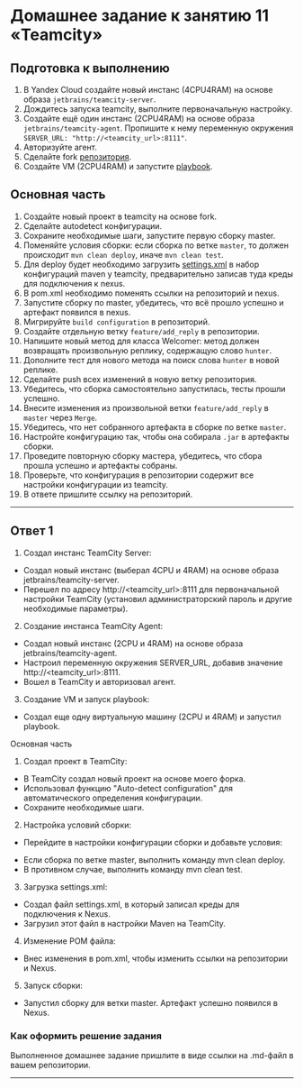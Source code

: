 # Домашнее задание к занятию 11 «Teamcity»

## Подготовка к выполнению

1. В Yandex Cloud создайте новый инстанс (4CPU4RAM) на основе образа `jetbrains/teamcity-server`.
2. Дождитесь запуска teamcity, выполните первоначальную настройку.
3. Создайте ещё один инстанс (2CPU4RAM) на основе образа `jetbrains/teamcity-agent`. Пропишите к нему переменную окружения `SERVER_URL: "http://<teamcity_url>:8111"`.
4. Авторизуйте агент.
5. Сделайте fork [репозитория](https://github.com/aragastmatb/example-teamcity).
6. Создайте VM (2CPU4RAM) и запустите [playbook](./infrastructure).

## Основная часть

1. Создайте новый проект в teamcity на основе fork.
2. Сделайте autodetect конфигурации.
3. Сохраните необходимые шаги, запустите первую сборку master.
4. Поменяйте условия сборки: если сборка по ветке `master`, то должен происходит `mvn clean deploy`, иначе `mvn clean test`.
5. Для deploy будет необходимо загрузить [settings.xml](./teamcity/settings.xml) в набор конфигураций maven у teamcity, предварительно записав туда креды для подключения к nexus.
6. В pom.xml необходимо поменять ссылки на репозиторий и nexus.
7. Запустите сборку по master, убедитесь, что всё прошло успешно и артефакт появился в nexus.
8. Мигрируйте `build configuration` в репозиторий.
9. Создайте отдельную ветку `feature/add_reply` в репозитории.
10. Напишите новый метод для класса Welcomer: метод должен возвращать произвольную реплику, содержащую слово `hunter`.
11. Дополните тест для нового метода на поиск слова `hunter` в новой реплике.
12. Сделайте push всех изменений в новую ветку репозитория.
13. Убедитесь, что сборка самостоятельно запустилась, тесты прошли успешно.
14. Внесите изменения из произвольной ветки `feature/add_reply` в `master` через `Merge`.
15. Убедитесь, что нет собранного артефакта в сборке по ветке `master`.
16. Настройте конфигурацию так, чтобы она собирала `.jar` в артефакты сборки.
17. Проведите повторную сборку мастера, убедитесь, что сбора прошла успешно и артефакты собраны.
18. Проверьте, что конфигурация в репозитории содержит все настройки конфигурации из teamcity.
19. В ответе пришлите ссылку на репозиторий.

---

## Ответ 1

1. Создал инстанс TeamCity Server:
   
* Создал новый инстанс (выберал 4CPU и 4RAM) на основе образа jetbrains/teamcity-server.
* Перешел по адресу http://<teamcity_url>:8111 для первоначальной настройки TeamCity (установил администраторский пароль и другие необходимые параметры).
2. Создание инстанса TeamCity Agent:
  
* Создал новый инстанс (2CPU и 4RAM) на основе образа jetbrains/teamcity-agent.
* Настроил переменную окружения SERVER_URL, добавив значение http://<teamcity_url>:8111.
* Вошел в TeamCity и авторизовал агент.

3. Создание VM и запуск playbook:

* Создал еще одну виртуальную машину (2CPU и 4RAM) и запустил playbook.
  
Основная часть

1. Создал проект в TeamCity:

* В TeamCity создал новый проект на основе моего форка.
* Использовал функцию "Auto-detect configuration" для автоматического определения конфигурации.
* Сохраните необходимые шаги.
  
2. Настройка условий сборки:
   
 - Перейдите в настройки конфигурации сборки и добавьте условия:
* Если сборка по ветке master, выполнить команду mvn clean deploy.
* В противном случае, выполнить команду mvn clean test.
  
3. Загрузка settings.xml:
   
* Создал файл settings.xml, в который записал креды для подключения к Nexus.
* Загрузил этот файл в настройки Maven на TeamCity.
  
4. Изменение POM файла:
   
* Внес изменения в pom.xml, чтобы изменить ссылки на репозитории и Nexus.
  
5. Запуск сборки:
   
* Запустил сборку для ветки master. Артефакт успешно появился в Nexus.


### Как оформить решение задания

Выполненное домашнее задание пришлите в виде ссылки на .md-файл в вашем репозитории.

---
